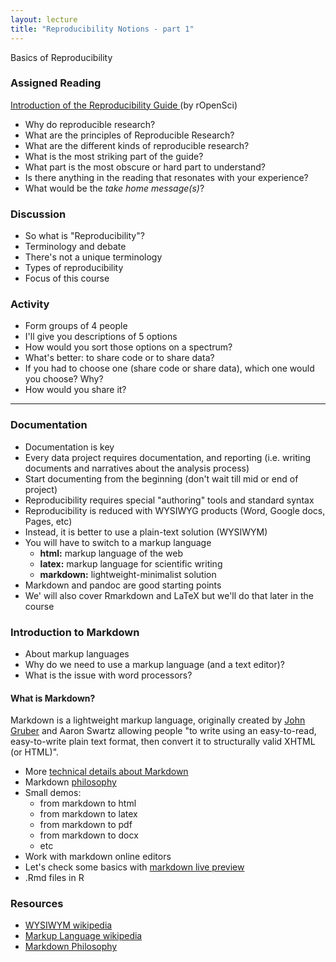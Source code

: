 ```yaml
---
layout: lecture
title: "Reproducibility Notions - part 1"
---
```


<p class="message">
  Basics of Reproducibility
</p>


### Assigned Reading

<a href="http://ropensci.github.io/reproducibility-guide/sections/introduction/" target="_blank"><i class="fa fa-newspaper-o" aria-hidden="true"></i> Introduction of the Reproducibility Guide </a> (by rOpenSci)

- Why do reproducible research?
- What are the principles of Reproducible Research?
- What are the different kinds of reproducible research?
- What is the most striking part of the guide?
- What part is the most obscure or hard part to understand?
- Is there anything in the reading that resonates with your experience?
- What would be the _take home message(s)_?


### Discussion

- So what is "Reproducibility"?
- Terminology and debate
- There's not a unique terminology
- Types of reproducibility
- Focus of this course


### Activity

- Form groups of 4 people
- I'll give you descriptions of 5 options
- How would you sort those options on a spectrum?
- What's better: to share code or to share data?
- If you had to choose one (share code or share data), which one would you choose? Why?
- How would you share it?


-----


### Documentation

- Documentation is key
- Every data project requires documentation, and reporting
 (i.e. writing documents and narratives about the analysis process)
- Start documenting from the beginning (don't wait till mid or end of project)
- Reproducibility requires special "authoring" tools and standard syntax
- Reproducibility is reduced with WYSIWYG products (Word, Google docs, Pages, etc)
- Instead, it is better to use a plain-text solution (WYSIWYM)
- You will have to switch to a markup language
	+ __html:__ markup language of the web
	+ __latex:__ markup language for scientific writing
	+ __markdown:__ lightweight-minimalist solution
- Markdown and pandoc are good starting points
- We' will also cover Rmarkdown and LaTeX but we'll do that later in the course


### Introduction to Markdown

- About markup languages
- Why do we need to use a markup language (and a text editor)?
- What is the issue with word processors?


#### What is Markdown?

Markdown is a lightweight markup language, originally created by 
[John Gruber](http://daringfireball.net/) and Aaron Swartz allowing people 
"to write using an easy-to-read, easy-to-write plain text format, then convert 
it to structurally valid XHTML (or HTML)". 

- More [technical details about Markdown](http://daringfireball.net/projects/markdown/)
- Markdown [philosophy](https://daringfireball.net/projects/markdown/syntax#philosophy)
- Small demos:
	+ from markdown to html
	+ from markdown to latex
	+ from markdown to pdf
	+ from markdown to docx
	+ etc
- Work with markdown online editors
- Let's check some basics with [markdown live preview](http://markdownlivepreview.com/) 
- .Rmd files in R


### Resources

- [WYSIWYM wikipedia](https://en.wikipedia.org/wiki/WYSIWYM)
- [Markup Language wikipedia](https://en.wikipedia.org/wiki/Markup_language)
- [Markdown Philosophy](http://daringfireball.net/projects/markdown/syntax#philosophy)

